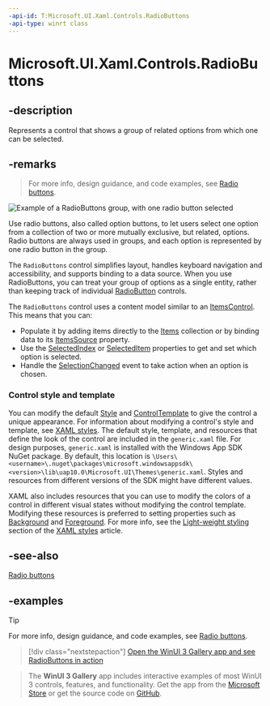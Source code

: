 ```yaml
---
-api-id: T:Microsoft.UI.Xaml.Controls.RadioButtons
-api-type: winrt class
---
```


# Microsoft.UI.Xaml.Controls.RadioButtons

<!--
public class RadioButtons : Windows.UI.Xaml.Controls.Control
-->

## -description

Represents a control that shows a group of related options from which one can be selected.

## -remarks

> For more info, design guidance, and code examples, see [Radio buttons](/windows/apps/design/controls/radio-button).

![Example of a RadioButtons group, with one radio button selected](images/radiobuttons/radiobuttons-default-group.png)

Use radio buttons, also called option buttons, to let users select one option from a collection of two or more mutually exclusive, but related, options. Radio buttons are always used in groups, and each option is represented by one radio button in the group.

The `RadioButtons` control simplifies layout, handles keyboard navigation and accessibility, and supports binding to a data source. When you use RadioButtons, you can treat your group of options as a single entity, rather than keeping track of individual [RadioButton](/uwp/api/Windows.UI.Xaml.Controls.RadioButton) controls.

The `RadioButtons` control uses a content model similar to an [ItemsControl](/uwp/api/windows.ui.xaml.controls.itemscontrol). This means that you can:

- Populate it by adding items directly to the [Items](radiobuttons_items.md) collection or by binding data to its [ItemsSource](radiobuttons_itemssource.md) property.
- Use the [SelectedIndex](radiobuttons_selectedindex.md) or [SelectedItem](radiobuttons_selecteditem.md) properties to get and set which option is selected.
- Handle the [SelectionChanged](radiobuttons_selectionchanged.md) event to take action when an option is chosen.

### Control style and template

You can modify the default [Style](../microsoft.ui.xaml/style.md) and [ControlTemplate](controltemplate.md) to give the control a unique appearance. For information about modifying a control's style and template, see [XAML styles](/windows/apps/design/style/xaml-styles). The default style, template, and resources that define the look of the control are included in the `generic.xaml` file. For design purposes, `generic.xaml` is installed with the Windows App SDK NuGet package. By default, this location is `\Users\<username>\.nuget\packages\microsoft.windowsappsdk\<version>\lib\uap10.0\Microsoft.UI\Themes\generic.xaml`. Styles and resources from different versions of the SDK might have different values.

XAML also includes resources that you can use to modify the colors of a control in different visual states without modifying the control template. Modifying these resources is preferred to setting properties such as [Background](control_background.md) and [Foreground](control_foreground.md). For more info, see the [Light-weight styling](/windows/apps/design/style/xaml-styles#lightweight-styling) section of the [XAML styles](/windows/apps/design/style/xaml-styles) article.

## -see-also

[Radio buttons](/windows/apps/design/controls/radio-button)

## -examples

> [!TIP]
> For more info, design guidance, and code examples, see [Radio buttons](/windows/apps/design/controls/radio-button).

> [!div class="nextstepaction"]
> [Open the WinUI 3 Gallery app and see RadioButtons in action](winui3gallery:/item/RadioButtons)

> The **WinUI 3 Gallery** app includes interactive examples of most WinUI 3 controls, features, and functionality. Get the app from the [Microsoft Store](https://www.microsoft.com/store/productId/9P3JFPWWDZRC) or get the source code on [GitHub](https://github.com/microsoft/WinUI-Gallery).
